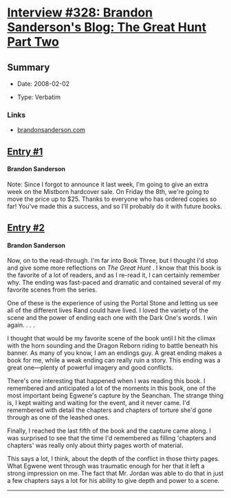 # [Interview #328: Brandon Sanderson's Blog: The Great Hunt Part Two](https://www.theoryland.com/intvmain.php?i=328)

## Summary

- Date: 2008-02-02

- Type: Verbatim

### Links

- [brandonsanderson.com](http://www.brandonsanderson.com/blog/602/The-Great-Hunt-Part-Two)


## [Entry #1](./t-328/1)

#### Brandon Sanderson

Note: Since I forgot to announce it last week, I'm going to give an extra week on the Mistborn hardcover sale. On Friday the 8th, we're going to move the price up to $25. Thanks to everyone who has ordered copies so far! You've made this a success, and so I'll probably do it with future books.

## [Entry #2](./t-328/2)

#### Brandon Sanderson

Now, on to the read-through. I'm far into Book Three, but I thought I'd stop and give some more reflections on
*The Great Hunt*
. I know that this book is the favorite of a lot of readers, and as I re-read it, I can certainly remember why. The ending was fast-paced and dramatic and contained several of my favorite scenes from the series.

One of these is the experience of using the Portal Stone and letting us see all of the different lives Rand could have lived. I loved the variety of the scene and the power of ending each one with the Dark One's words. I win again. . . .

I thought that would be my favorite scene of the book until I hit the climax with the horn sounding and the Dragon Reborn riding to battle beneath his banner. As many of you know, I am an endings guy. A great ending makes a book for me, while a weak ending can really ruin a story. This ending was a great one—plenty of powerful imagery and good conflicts.

There's one interesting that happened when I was reading this book. I remembered and anticipated a lot of the moments in this book, one of the most important being Egwene's capture by the Seanchan. The strange thing is, I kept waiting and waiting for the event, and it never came. I'd remembered with detail the chapters and chapters of torture she'd gone through as one of the leashed ones.

Finally, I reached the last fifth of the book and the capture came along. I was surprised to see that the time I'd remembered as filling 'chapters and chapters' was really only about thirty pages worth of material.

This says a lot, I think, about the depth of the conflict in those thirty pages. What Egwene went through was traumatic enough for her that it left a strong impression on me. The fact that Mr. Jordan was able to do that in just a few chapters says a lot for his ability to give depth and power to a scene.


---

